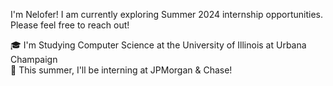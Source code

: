 I'm Nelofer! 
I am currently exploring Summer 2024 internship opportunities. Please feel free to reach out!

🎓   I'm Studying Computer Science at the University of Illinois at Urbana Champaign <br>
🌱   This summer, I'll be interning at JPMorgan & Chase! 
